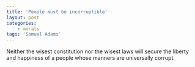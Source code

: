 ```yaml
---
title: 'People must be incorruptible'
layout: post
categories:
    - morals
tags: 'Samuel Adams'
---
```


Neither the wisest constitution nor the wisest laws will secure the liberty and happiness of a people whose manners are universally corrupt.